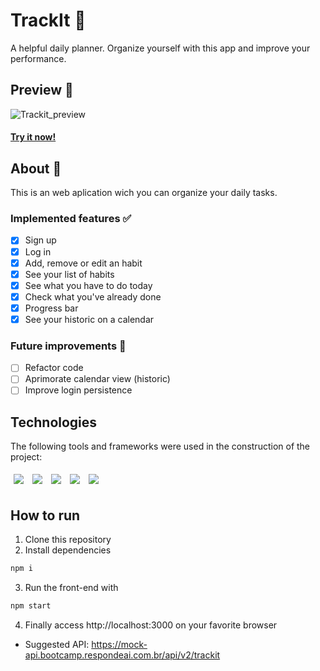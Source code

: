 # TrackIt 📅
A helpful daily planner. Organize yourself with this app and improve your performance. 
## Preview 👀
![Trackit_preview](./src/assets/)
#### [Try it now!](trackit-frontend-gp2nrny24-jotabraga.vercel.app)
## About 🔎
This is an web aplication wich you can organize your daily tasks.
### Implemented features ✅
- [x] Sign up 
- [x] Log in
- [x] Add, remove or edit an habit
- [x] See your list of habits
- [x] See what you have to do today
- [x] Check what you've already done
- [x] Progress bar
- [x] See your historic on a calendar
### Future improvements 🔮
- [ ] Refactor code
- [ ] Aprimorate calendar view (historic)
- [ ] Improve login persistence
## Technologies
The following tools and frameworks were used in the construction of the project:<br>
<p>
  <img style='margin: 5px;' src='https://img.shields.io/badge/styled-components%20-%2320232a.svg?&style=for-the-badge&color=b8679e&logo=styled-components&logoColor=%3a3a3a'>
  <img style='margin: 5px;' src='https://img.shields.io/badge/axios%20-%2320232a.svg?&style=for-the-badge&color=informational'>
  <img style='margin: 5px;' src="https://img.shields.io/badge/react-app%20-%2320232a.svg?&style=for-the-badge&color=60ddf9&logo=react&logoColor=%2361DAFB"/>
  <img style='margin: 5px;' src="https://img.shields.io/badge/react_route%20-%2320232a.svg?&style=for-the-badge&logo=react&logoColor=%2361DAFB"/>
  <img style='margin: 5px;' src='https://img.shields.io/badge/react-icons%20-%2320232a.svg?&style=for-the-badge&color=f28dc7&logo=react-icons&logoColor=%2361DAFB'>
</p>

## How to run

1. Clone this repository
2. Install dependencies
```bash
npm i
```
3. Run the front-end with
```bash
npm start
```
4. Finally access http://localhost:3000 on your favorite browser 
- Suggested API: https://mock-api.bootcamp.respondeai.com.br/api/v2/trackit

